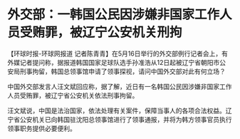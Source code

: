 # 外交部：一韩国公民因涉嫌非国家工作人员受贿罪，被辽宁公安机关刑拘

【环球时报-环球网报道
记者陈青青】在5月16日举行的外交部例行记者会上，有外媒记者提问称，据报道韩国国家足球队选手孙准浩从12日起被辽宁省朝阳市公安局刑事拘留，韩国总领事馆申请了领事探视，请问中国外交部对此有何立场？

中国外交部发言人汪文斌回应称，据了解，近日有一名韩国公民因涉嫌非国家工作人员受贿罪，被辽宁省公安机关依法刑事拘留。

汪文斌说，中国是法治国家，依法处理有关案件，保障当事人的各项合法权益。辽宁省公安机关已向韩国驻沈阳总领事馆进行了领事通报，并将为韩方领事官员执行领事职务提供必要便利。

